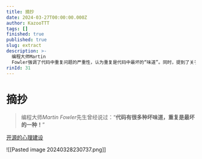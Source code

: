 ```yaml
---
title: 摘抄
date: 2024-03-27T00:00:00.000Z
author: KazooTTT
tags: []
finished: true
published: true
slug: extract
description: >-
  编程大师Martin
  Fowler强调了代码中重复问题的严重性，认为重复是代码中最坏的“味道”。同时，提到了关于开源的心理建设资源，暗示了在编程和开源项目中维护心理健康的重要性。
rinId: 31
---
```


# 摘抄

> 编程大师*Martin Fowler*先生曾经说过：“**代码有很多种坏味道，重复是最坏的一种！**”

[开源的心理建设](https://antfu.me/posts/mental-health-oss-zh)

![[Pasted image 20240328230737.png]]
